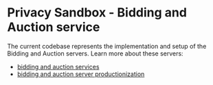 # Privacy Sandbox - Bidding and Auction service

The current codebase represents the implementation and setup of the Bidding and Auction servers.
Learn more about these servers:

-   [bidding and auction services](https://github.com/privacysandbox/fledge-docs#bidding-and-auction-services)
-   [bidding and auction server productionization](https://github.com/privacysandbox/fledge-docs#server-productionization)
